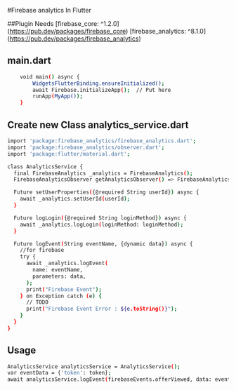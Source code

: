 #Firebase analytics In Flutter

##Plugin Needs
[firebase_core: ^1.2.0] (https://pub.dev/packages/firebase_core)
[firebase_analytics: ^8.1.0] (https://pub.dev/packages/firebase_analytics)

## main.dart
```bash
    void main() async {
  		WidgetsFlutterBinding.ensureInitialized();
	 	await Firebase.initializeApp();  // Put here
	 	runApp(MyApp());
	}
```

## Create new Class analytics_service.dart
```bash
import 'package:firebase_analytics/firebase_analytics.dart';
import 'package:firebase_analytics/observer.dart';
import 'package:flutter/material.dart';

class AnalyticsService {
  final FirebaseAnalytics _analytics = FirebaseAnalytics();
  FirebaseAnalyticsObserver getAnalyticsObserver() => FirebaseAnalyticsObserver(analytics: _analytics);

  Future setUserProperties({@required String userId}) async {
    await _analytics.setUserId(userId);
  }

  Future logLogin({@required String loginMethod}) async {
    await _analytics.logLogin(loginMethod: loginMethod);
  }

  Future logEvent(String eventName, {dynamic data}) async {
    //for firebase
    try {
      await _analytics.logEvent(
        name: eventName,
        parameters: data,
      );
      print("Firebase Event");
    } on Exception catch (e) {
      // TODO
      print("Firebase Event Error : ${e.toString()}");
    }
  }
}
```
## Usage
```bash
AnalyticsService analyticsService = AnalyticsService();
var eventData = {'token': token};
await analyticsService.logEvent(firebaseEvents.offerViewed, data: eventData);
```
